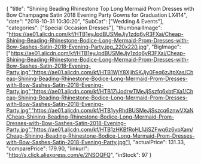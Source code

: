 {
	"title": "Shining Beading Rhinestone Top Long Mermaid Prom Dresses with Bow Champagne Satin 2018 Evening Party Gowns for Graduation LX414",
	"date": "2018-10-31 10:30:20",
	"SubCat": ["Wedding & Events"],
	"categories": ["Special Occasion Dresses"],
	"thumbnailImage": "https://ae01.alicdn.com/kf/HTB1eyJpdBUSMeJjy1zdq6yR3FXai/Cheap-Shining-Beading-Rhinestone-Bodice-Long-Mermaid-Prom-Dresses-with-Bow-Sashes-Satin-2018-Evening-Party.jpg_220x220.jpg",
	"BigImage": ["https://ae01.alicdn.com/kf/HTB1eyJpdBUSMeJjy1zdq6yR3FXai/Cheap-Shining-Beading-Rhinestone-Bodice-Long-Mermaid-Prom-Dresses-with-Bow-Sashes-Satin-2018-Evening-Party.jpg","https://ae01.alicdn.com/kf/HTB1WjY8XjihSKJjy0Feq6zJtpXas/Cheap-Shining-Beading-Rhinestone-Bodice-Long-Mermaid-Prom-Dresses-with-Bow-Sashes-Satin-2018-Evening-Party.jpg","https://ae01.alicdn.com/kf/HTB1ZjJodrwTMeJjSszfq6xbtFXa1/Cheap-Shining-Beading-Rhinestone-Bodice-Long-Mermaid-Prom-Dresses-with-Bow-Sashes-Satin-2018-Evening-Party.jpg","https://ae01.alicdn.com/kf/HTB1yyRhdBUSMeJjSszcq6znwVXaN/Cheap-Shining-Beading-Rhinestone-Bodice-Long-Mermaid-Prom-Dresses-with-Bow-Sashes-Satin-2018-Evening-Party.jpg","https://ae01.alicdn.com/kf/HTB1zHKBfRoHL1JjSZFwq6z6vpXam/Cheap-Shining-Beading-Rhinestone-Bodice-Long-Mermaid-Prom-Dresses-with-Bow-Sashes-Satin-2018-Evening-Party.jpg"],
	"actualPrice": 131.33,
	"comparePrice": 179.90,
	"linkurl": "http://s.click.aliexpress.com/e/2NSOQFQ",
	"inStock": 97
}
